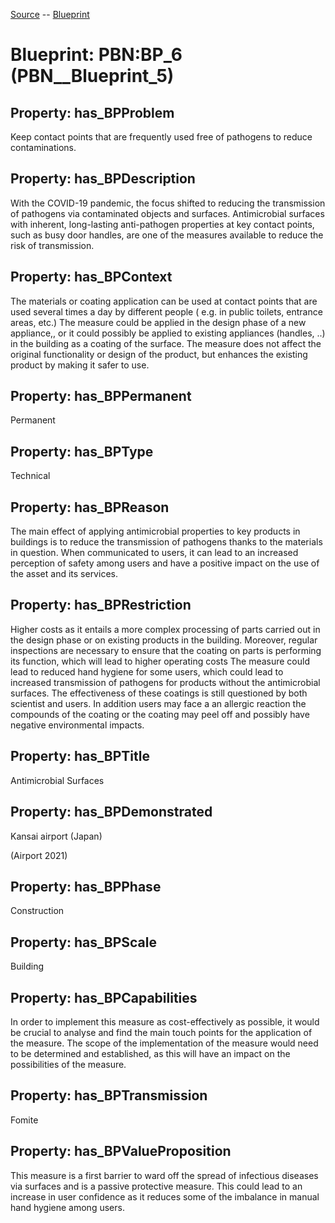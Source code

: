 [Source](https://github.com/mm80843/T3.5/blob/main/docs/index.md) -- [Blueprint](https://github.com/mm80843/T3.5/tree/main/docs/Blueprint/index.md) 

# Blueprint: __PBN:BP_6__ (PBN__Blueprint_5)

## Property: has_BPProblem

Keep contact points that are frequently used free of pathogens to reduce contaminations.

## Property: has_BPDescription

With the COVID-19 pandemic, the focus shifted to reducing the transmission of pathogens via contaminated objects and surfaces. Antimicrobial surfaces with inherent, long-lasting anti-pathogen properties at key contact points, such as busy door handles, are one of the measures available to reduce the risk of transmission.

## Property: has_BPContext

The materials or coating application can be used at contact points that are used several times a day by different people ( e.g. in public toilets, entrance areas, etc.) The measure could be applied in the design phase of a new appliance,, or it could possibly be applied to existing appliances (handles, ..) in the building as a coating of the surface. The measure does not affect the original functionality or design of the product, but enhances the existing product by making it safer to use.

## Property: has_BPPermanent

Permanent

## Property: has_BPType

Technical

## Property: has_BPReason

The main effect of applying antimicrobial properties to key products in buildings is to reduce the transmission of pathogens thanks to the materials in question. When communicated to users, it can lead to an increased perception of safety among users and have a positive impact on the use of the asset and its services.

## Property: has_BPRestriction

Higher costs as it entails a more complex processing of parts carried out in the design phase or on existing products in the building. Moreover, regular inspections are necessary to ensure that the coating on parts is performing its function, which will lead to higher operating costs 
The measure could lead to reduced hand hygiene for some users, which could lead to increased transmission of pathogens for products without the antimicrobial surfaces.
The effectiveness of these coatings is still questioned by both scientist and users. In addition users may face a an allergic reaction the compounds of the coating or the coating may peel off and possibly have negative environmental impacts.

## Property: has_BPTitle

Antimicrobial Surfaces

## Property: has_BPDemonstrated

Kansai airport (Japan)

(Airport 2021)

## Property: has_BPPhase

Construction

## Property: has_BPScale

Building

## Property: has_BPCapabilities

In order to implement this measure as cost-effectively as possible, it would be crucial to analyse and find the main touch points for the application of the measure. The scope of the implementation of the measure would need to be determined and established, as this will have an impact on the possibilities of the measure.

## Property: has_BPTransmission

Fomite

## Property: has_BPValueProposition

This measure is a first barrier to ward off the spread of infectious diseases via surfaces and is a passive protective measure.  This could lead to an increase in user confidence as it reduces some of the imbalance in manual hand hygiene among users.

